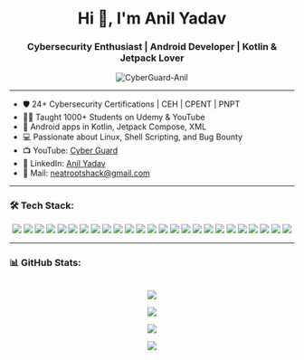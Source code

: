 <h1 align="center">Hi 👋, I'm Anil Yadav</h1>
<h3 align="center">Cybersecurity Enthusiast | Android Developer | Kotlin & Jetpack Lover</h3>

<p align="center">
  <img src="https://komarev.com/ghpvc/?username=CyberGuard-Anil&label=Profile%20views&color=0e75b6&style=flat" alt="CyberGuard-Anil" />
</p>

---

- 🛡️ 24+ Cybersecurity Certifications | CEH | CPENT | PNPT  
- 👨‍🏫 Taught 1000+ Students on Udemy & YouTube  
- 📱 Android apps in Kotlin, Jetpack Compose, XML  
- 💻 Passionate about Linux, Shell Scripting, and Bug Bounty  
- 📺 YouTube: [Cyber Guard](https://youtube.com/@nrcyberguard)  
- 🔗 LinkedIn: [Anil Yadav](https://linkedin.com/in/anil-yadav-cg)  
- 📧 Mail: neatrootshack@gmail.com  

---

### 🛠️ Tech Stack:

<p align="center">
  <img src="https://img.shields.io/badge/Kotlin-7F52FF?style=for-the-badge&logo=kotlin&logoColor=white"/>
  <img src="https://img.shields.io/badge/Jetpack%20Compose-4285F4?style=for-the-badge&logo=android&logoColor=white"/>
  <img src="https://img.shields.io/badge/Android%20Studio-3DDC84?style=for-the-badge&logo=android-studio&logoColor=white"/>
  <img src="https://img.shields.io/badge/Java-ED8B00?style=for-the-badge&logo=openjdk&logoColor=white"/>
  <img src="https://img.shields.io/badge/XML-FF6600?style=for-the-badge&logo=xml&logoColor=white"/>
  <img src="https://img.shields.io/badge/C-00599C?style=for-the-badge&logo=c&logoColor=white"/>
  <img src="https://img.shields.io/badge/Linux-FCC624?style=for-the-badge&logo=linux&logoColor=black"/>
  <img src="https://img.shields.io/badge/Bash-121011?style=for-the-badge&logo=gnubash&logoColor=white"/>
  <img src="https://img.shields.io/badge/Shell%20Scripting-%230075a8?style=for-the-badge&logo=gnu-bash&logoColor=white"/>
  <img src="https://img.shields.io/badge/Nmap-4CAF50?style=for-the-badge&logo=gnometerminal&logoColor=white"/>
  <img src="https://img.shields.io/badge/Metasploit-430098?style=for-the-badge&logo=raspberrypi&logoColor=white"/>
  <img src="https://img.shields.io/badge/Burp%20Suite-F47B20?style=for-the-badge&logo=protonvpn&logoColor=white"/>
  <img src="https://img.shields.io/badge/Wireshark-1679A7?style=for-the-badge&logo=wireshark&logoColor=white"/>
  <img src="https://img.shields.io/badge/CEH-EA1D2C?style=for-the-badge&logo=hackthebox&logoColor=white"/>
  <img src="https://img.shields.io/badge/Cybersecurity-000000?style=for-the-badge&logo=tryhackme&logoColor=green"/>
  <img src="https://img.shields.io/badge/Networking-00758F?style=for-the-badge&logo=cloudflare&logoColor=white"/>
  <img src="https://img.shields.io/badge/MySQL-4479A1?style=for-the-badge&logo=mysql&logoColor=white"/>
  <img src="https://img.shields.io/badge/Docker-2496ED?style=for-the-badge&logo=docker&logoColor=white"/>
  <img src="https://img.shields.io/badge/Git-F05032?style=for-the-badge&logo=git&logoColor=white"/>
  <img src="https://img.shields.io/badge/GitHub-181717?style=for-the-badge&logo=github&logoColor=white"/>
  <img src="https://img.shields.io/badge/Cisco-1BA0D7?style=for-the-badge&logo=cisco&logoColor=white"/>
  <img src="https://img.shields.io/badge/VMware-607078?style=for-the-badge&logo=vmware&logoColor=white"/>
  <img src="https://img.shields.io/badge/VirtualBox-183A61?style=for-the-badge&logo=virtualbox&logoColor=white"/>
  <img src="https://img.shields.io/badge/Kate-268BD2?style=for-the-badge&logo=kde&logoColor=white"/>
  <img src="https://img.shields.io/badge/VS%20Code-007ACC?style=for-the-badge&logo=visual-studio-code&logoColor=white"/>
</p>

---

### 📊 GitHub Stats:
<p align="center">

  <br/>
  <img src="https://github-readme-stats.vercel.app/api/top-langs/?username=CyberGuard-Anil&layout=compact&theme=github_dark" />
 <p align="center">
  <img src="https://readme-typing-svg.herokuapp.com?font=Share+Tech+Mono&color=00FF00&size=22&center=true&vCenter=true&lines=🔒+Blue+Phantom+Activated...;⚡+Scanning+Bluetooth+Targets...;💀+Access+Granted!">
</p>

<p align="center">
  <img src="https://github-readme-stats.vercel.app/api?username=CyberGuard-Anil&show_icons=true&theme=radical&bg_color=0,000000,130F40&title_color=00FF00&icon_color=00FF00">
</p>

<p align="center">
  <img src="https://github-profile-summary-cards.vercel.app/api/cards/profile-details?username=CyberGuard-Anil&theme=github_dark" />
</p>
